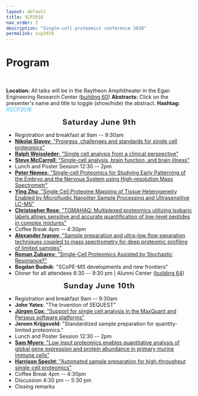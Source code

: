 ```yaml
---
layout: default
title: SCP2018
nav_order: 2
description: "Single-cell proteomics conference 2018"
permalink: scp2018
---
```


# Program 


&nbsp;


<script language="javascript" type="text/javascript" src="https://web.northeastern.edu/slavovlab/bin/toggle.js"></script>
<strong>Location:</strong> All talks will be in the Raytheon Amphitheater in the Egan Engineering Research Center (<a href="https://www.northeastern.edu/campusmap/printable/campusmap15.pdf">building 60</a>)
<strong>Abstracts:</strong> Click on the presenter's name and title to toggle (show/hide) the abstract.
<strong>Hashtag:</strong> <font color="#33BBFF">#SCP2018</font>
<div style="font-size: 20px; letter-spacing: 1.2px; text-align: center;"><strong>Saturday June 9th</strong></div>
<ul>
 	<li>Registration and breakfast at 9am -- 9:30am</li>
 	<li><a href="javascript:toggle('Slavov')"><strong>Nikolai Slavov</strong>: "Progress, challenges and standards for single cell proteomics"</a>
<div id="Slavov" style="display:none">

<strong>Data website</strong>: <a href="https://www.youtube.com/watch?v=tmL4i5SyE2s">Video recording</a>
<strong>Talk</strong>: <a href="https://web.northeastern.edu/slavovlab/mPOP/">https://web.northeastern.edu/slavovlab/mPOP/</a>

</div></li>
 	<li><a href="javascript:toggle('Weissleder')"><strong>Ralph Weissleder</strong>: "Single cell analysis from a clinical perspective"</a>
<div id="Weissleder" style="display:none">
<strong>R. Weissleder</strong>
Serial tissue sampling and analysis has become essential in guiding modern targeted and personalized cancer treatments. An alternative to image guided core biopsies are fine needle aspirates (FNA) that yield scant cells rather than tissues but are much better tolerated and have lower complication rates. The efficient pathway analysis of such cells in the clinic has been difficult, time consuming and costly. In this presentation, I will address three clinical questions: How can we determine if a patient benefits from a given therapy ? How does human biology work at the systems level ? How can we detect cancer much earlier when it is curable ? I will showcase some single cell analytical technologies that have been developed in our lab and then discuss future opportunities for proteomics for specific applications. It is hoped that some of these future approaches will allow robust analysis of single cells in routine clinical settings, improve diagnosis and yield a deeper understanding of human biology.</div></li>
 	<li><a href="javascript:toggle('McCarroll')"><strong>Steve McCarroll</strong>: "Single-cell analysis, brain function, and brain illness"</a>
<div id="McCarroll" style="display:none">
<strong>S. McCarroll</strong>
Abstract</div></li>
 	<li>Lunch and Poster Session 12:30 -- 2pm</li>
 	<li><a href="javascript:toggle('Nemes')"><strong>Peter Nemes</strong>: "Single-cell Proteomics for Studying Early Patterning of the Embryo and the Nervous System using High-resolution Mass Spectrometr"</a>
<div id="Nemes" style="display:none">
<strong>Peter Nemes, Sam B. Choi, Camille Lombard-Banek, Pablo Munoz-LLancao, M. Chiara Manzini, and Sally A. Moody</strong>
Quantitative proteomics at the single-cell level promises to deepen our understanding of cell-specific gene expression during key developmental events, such as patterning of the embryo and formation of the central nervous system. Although powerful, traditional mass spectrometry approaches average across large numbers of cells, thereby masking potentially important cell-to-cell differences. This talk discusses recent technological developments from our laboratory to quantify proteomic changes with single-cell sensitivity. Briefly, our technology integrates microsampling to collect the content of limited populations of cells or single identified cells, microscale sample preparation to extract and digest proteins from the collected specimen, and ultrasensitive capillary electrophoresis (CE) nanoelectrospray ionization (nanoESI) high-resolution mass spectrometry (HRMS) to identify and quantify proteins with an ~700–260 zmol detection sensitivity via a bottom-up workflow. To test applicability of the approach toward single-neuron proteomics, we analyzed ~1 ng protein digest from cultured neurons from the mouse. A total of ~737 proteins were identified from three fractions of protein digests following reversed-phase fractionation, demonstrating sufficient sensitivity to measure protein digests that are estimated to be contained by &lt;5 neurons. In another example, we used microprobe CE-nanoESI-HRMS to detect proteins from ~1 ng, or &lt;0.01‒0.1% portion of identified single cells in the South African clawed frog (Xenopus laevis). Quantitative analysis of ~450 protein groups revealed complex molecular changes as the dorsal-animal cell of the 16-cell embryo gave rise to the neural-tissue fated cell clone over four consecutive rounds of cell divisions. Multivariate and statistical analysis of the data found cell-type dependent protein expression with detectable cell heterogeneity within the same cell type. These single-cell proteomics data complement single-cell transcriptomics, raising a potential to better understand cell molecular processes during early development.</div></li>
 	<li><a href="javascript:toggle('Zhu')"><strong>Ying Zhu</strong>: "Single Cell Proteome Mapping of Tissue Heterogeneity Enabled by Microfluidic Nanoliter Sample Processing and Ultrasensitive LC-MS"</a>
<div id="Zhu" style="display:none">
<strong>Ying Zhu, Geremy Clair, Paul Piehowski, Rui Zhao, Ronald Moore, Yufeng Shen, Anil Shukla, Wei-Jun Qian, Charles K. Ansong, Richard Smith, Ryan Kelly</strong>
Human tissues contain a variety of cell types and subtypes with distinct functions, and understanding heterogeneity at the single cell level is of great interest for biomedical research. Although MS-based proteomic analyses are capable of quantifying thousands of proteins, the extension to single cell studies has been largely ineffective. However, this is not due to the sensitivity of current LC-MS systems, rather is the result of inefficient single cell isolation and large sample losses during sample preparation procedures.
To address these challenges, we have developed NanoPOTS (Nanodroplet Processing in One-pot for Trace Samples), in which a robotic platform dispenses cells and reagents into photolithographically patterned nanowell reaction vessels with subnanoliter precision. Sample preparation utilizes a novel workflow that eliminates the need for multiple reaction vessels and cleanup steps to process cellular tissue into purified tryptic peptides. Compared to the typical tens-of-microliter volumes for proteomic sample preparation, the ~200 nL nanowells minimize sample losses to surfaces and maintain elevated sample concentrations for efficient digestion. Single mammalian cells can be isolated into nanowells by fluorescence-activated cell sorting (FACS) or laser capture dissection (LCM). The processed samples were analyzed with low flow nanoLC (30-µm i.d.) and Orbitrap Fusion Lumos MS. Label free quantification based on MaxQuant and Persues was used to comparative quantification of protein expression in single cells.
To date, we have identified &gt;3,000 protein groups from just 10 cells, which is a level of proteome coverage not previously achieved from fewer than thousands of cells. We are able to identify and quantify hundreds of proteins in single HeLa cells. The nanoPOTS was used to quantify protein in single antibody-labeled epithelial and fibroblast cells from the human lung tissue. Unsupervised principal component analysis of the LFQ intensity data indicated the two cell types were well clustered without overlap. Statistical analysis revealed a panel of proteins that were enriched for each cell type, which could serve as protein signatures.</div></li>
 	<li><a href="javascript:toggle('Rose')"><strong>Christopher Rose</strong>: "TOMAHAQ: Multiplexed proteomics utilizing isobaric labels allows sensitive and accurate quantification of low-level peptides in complex mixtures"</a>
<div id="Rose" style="display:none">
<strong>Christopher M. Rose, Devin K. Schweppe, Brian K. Erickson, Steven P. Gygi, Donald S. Kirkpatrick</strong>
Multiplexing utilizing isobaric labels offers many advantages for quantifying low-level samples including the summation of intact peptide signal from multiple samples and the ability to quantify peptides from a single MSn event. A recent proof-of-principal study demonstrated the feasibility of utilizing isobaric labeling for the analysis of single cells, but it is clear that challenges still remain. We have developed TOMAHAQ, a targeted mass spectrometry method that combines sample and peptide multiplexing to enable accurate quantification of low-level peptides within a complex mixture. Briefly, synthetic standard peptides are chemically labeled with a structurally identical but isotopically unique tag (e.g., TMT0 or TMT-SH) and mixed with up to 11 samples multiplexed with TMT. The standard peptides are monitored and used to trigger targeted MS2 and MS3 analysis of the multiplexed targeted peptides with injection times up to 2500 msec, increasing sensitivity while maintaining accuracy. To facilitate TOMAHAQ analysis we have created a companion program, TomahaqCompanion, which enables creation of TOMAHAQ methods as well as analysis of TOMAHAQ data. Our current efforts revolve around implementing TOMAHAQ within an API program capable of controlling Orbitrap Fusion Lumos mass spectrometers. This implementation will increase the number of peptides that can be analyzed past the current limit of ~100 peptides and present an intriguing companion for future single-cell proteomics methods.</div></li>
 	<li>Coffee Break 4pm -- 4:30pm</li>
 	<li><a href="javascript:toggle('Ivanov')"><strong>Alexander Ivanov</strong>: "Sample preparation and ultra-low flow separation techniques coupled to mass spectrometry for deep proteomic profiling of limited samples"</a>
<div id="Ivanov" style="display:none">
<strong>Alexander Ivanov</strong>
To enable deep characterization of biological samples, we have developed ultra-low flow separation-based approaches: (a) ultra-narrow bore polymeric porous layer open tubular (PLOT) and monolithic column-based nLC-MS for bottom-up proteomic profiling applications and (b) capillary zone electrophoresis (CZE)-based techniques for high separation efficiency and ultrasensitive MS response in middle-down, top-down, and native MS. To enable ultra-high sensitivity bottom-up profiling, we combined the above miniaturized separation approaches with immunoaffinity enrichment of target cells using magnetic beads followed by high specificity microfluidic magnetophoretic isolation of rare cells from whole blood and focused acoustics-assisted sample preparation. The resulting zeptomole detection sensitivity enabled identification of ~4,000 proteins with an injection of the equivalent of only 100–200 cells per analysis. Additionally, to overcome the MS sampling bias towards high abundance ion species that leads to redundant precursor sampling, we developed algorithms for advanced precursor ion selection and MS data acquisition to increase peptide identifications and dynamic range in DDA discovery experiments. Ultra-low flow separation combined with advanced MS data acquisition and data analysis enables unprecedented sensitivity and deep characterization of limited samples. Full integration of all steps of the analysis and sample processing is essential for overcoming the multifaceted problems of limited sample amounts.</div></li>
 	<li><a href="javascript:toggle('Zubarev')"><strong>Roman Zubarev</strong>: "Single-Cell Proteomics Assisted by Stochastic Resonance?"</a>
<div id="Zubarev" style="display:none">
<strong>Roman A. Zubarev and Akos Vegvari</strong>
Single-cell proteomics (SCP) has been introduced little more than a year ago, and the technique is still in its infancy. While the empirical data support the notion that SCP results are based in reality, the question remains why the technique works at all, given the universally acknowledged sensitivity gap of some two orders of magnitude. The “carrier proteome” idea is a powerful innovation, and it perhaps increases the sensitivity by an order of magnitude.  Where does the second order of magnitude of the sensitivity increase come from?
Analyzing our SCP data manually, we found that one of the frequent SCP “artifacts” is the abnormally high signal from single cells compared to the carrier proteome. If the latter contains 200 cells, we should see a 200:1 ratio, but instead frequently detect a 20:1 ratio or similar. There seems to be a persistent order-of-magnitude signal enhancement.
A likely explanation for this anomalous signal amplification is the phenomenon known as stochastic resonance (SR), which has been a popular research topic in physics and signal processing in late 1980s and early 1990s. In proper conditions, SR can provide a weak signal enhancement by 10-30 times. Background ions, carry-overs and electronic noise could serve as the fluctuations that bring the weak single cell signal above the detection threshold. The price one pays for the SR-assisted signal enhancement is the sporadicity of detection and the loss of signal linearity.
We are currently testing the SR hypothesis, and the preliminary results of these tests will be reported.</div></li>
 	<li><strong>Bogdan Budnik</strong>: "SCoPE-MS developments and new frontiers"</li>
 	<li>Dinner for all attendees 6:30 -- 9:30 pm | Alumni Center (<a href="https://www.northeastern.edu/campusmap/printable/campusmap15.pdf">building 64</a>)</li>
</ul>
<div style="font-size: 20px; letter-spacing: 1.2px; text-align: center;"><strong>Sunday June 10th</strong></div>
<ul>
 	<li>Registration and breakfast 9am -- 9:30am</li>
 	<li><strong>John Yates</strong>: "The Invention of SEQUEST"</li>
 	<li><strong><a href="javascript:toggle('Juergen')">Jürgen Cox</a></strong><a href="javascript:toggle('Juergen')">: "Support for single cell analysis in the MaxQuant and Perseus software platforms"</a>
<div id="Juergen" style="display:none">
<strong>Jürgen Cox</strong>
MaxQuant is a popular software platform for the analysis of shotgun proteomics data. Recently, it has been demonstrated that mass spectrometry-based single cell proteomics is feasible and will hopefully become a scalable technology in the future. We are planning to extend the MaxQuant and Perseus platforms in order to support single cell studies. Since the biggest challenge for single cell proteomics is to provide sufficient sensitivity, we offer new functionalities in MaxQuant to address this problem. These include improved TMT quantification making use of reporter ions in unidentified MS/MS spectra and a new version of the Andromeda search engine which utilizes MS/MS fragment intensity prediction to increase the number of identified spectra. New plugins are developed for the Perseus platform in order to enable the downstream analysis of single cell data, both for proteomics and transcriptomics.</div></li>
 	<li><strong>Jeroen Krijgsveld</strong>: "Standardized sample preparation for quantity-limited proteomics."</li>
 	<li>Lunch and Poster Session 12:30 -- 2pm</li>
 	<li><a href="javascript:toggle('Myers')"><strong>Sam Myers</strong>: "Low input proteomics enables quantitative analysis of global gene expression and protein abundance in primary murine immune cells"</a>
<div id="Myers" style="display:none">
<strong>S. Myers, A. Rhoads, R. Peckner, A Haber, L. Schweitzer, K. Krug,  DR Mani, K Clauser, O Rozenblatt-Rosen, N Hacohen, A Regev and S. Carr</strong>
To better understand cellular circuitry, genome-wide measurements of mRNA and protein abundance must be made over multiple cell types, time points, or perturbations. Mass spectrometry-based quantitative proteomics is a well-suited and widely used analytical tool for studying global protein abundances. Most of the typical proteomic workflows are often limited by the amount of sample input that is required for deep and quantitative proteome profiling. To address this, we developed low input proteomics that enables quantitative proteome profiling from roughly 2 micrograms of protein input per experimental condition. Utilizing a combination of facile cell collection, solid-state isobaric labeling and multiplexing of peptides, and small-scale fractionation, we profiled the proteomes of 12 freshly isolated, primary murine immune cell types. Analyzing roughly 150,000 cells per cell type, we quantified over 7,000 proteins across 12 key populations of the Immunological Genome Consortium (Immgen). We show that low input proteomics is precise, and the data generated accurately reflects many aspects of known immunology, while expanding the list of cell-type specific proteins across the cell types profiled. We find evidence for cell-type specific, post-transcriptional regulation of immune synapse receptor signaling gene-products, as well as evidence for these regulatory mechanisms on a global scale. The low input proteomics methods we developed are broadly applicable to any cell or sample types, and should enable proteome profiling in systems previously unattainable.</div></li>
 	<li><a href="javascript:toggle('Specht')"><strong>Harrison Specht</strong>: "Automated sample preparation for high-throughput single-cell proteomics"</a>
<div id="Specht" style="display:none">
<strong>H. Specht, G. Harmange, D. Perlman, E. Emmott, Z. Niziolek, B. Budnik, N. Slavov</strong>
A major limitation to applying quantitative mass spectrometry-based proteomics to small samples, such as single cells, are the losses during sample cleanup. To relieve this limitation, we developed a Minimal ProteOmic sample Preparation (mPOP) method for culture-grown mammalian cells. mPOP obviates cleanup, and thus eliminates cleanup-related losses while simplifying and expediting sample preparation. Bulk SILAC samples processed by mPOP or by conventional urea-based methods indicated that mPOP results in complete cell lysis and accurate relative quantification. Combining mPOP with cell-sorting and liquid handling of U-937, HEK293 and Jurkat cells, we can prepare hundreds of Single Cell ProtEomics by Mass Spectrometry (SCoPE-MS) samples per day and can process 12 such samples, equivalent to 96 single cells, per day per instrument. Using this approach, we quantify thousands of proteins across 96 single cells. Likewise, mPOP enables protein measurements in 10, 20, and 100 cell samples with unprecedented breadth and throughput.</div></li>
 	<li>Coffee Break 4pm -- 4:30pm</li>
 	<li>Discussion 4:30 pm -- 5:30 pm</li>
 	<li>Closing remarks</li>
</ul>
<!--
<h2>Speakers</h2>
<ul>
 	<li>Jürgen Cox, Max Planck Institute</li>
 	<li>Alexander Ivanov, Northeastern University</li>
 	<li>Tania Konry, Northeastern University</li>
 	<li>Steve McCarroll, Harvard Medical School (HMS)</li>
 	<li>Peter Nemes, University of Maryland</li>
 	<li>Ralph Weissleder, Harvard Medical School (HMS) and Massachusetts General Hospital (MGH)</li>
 	<li>John Yates, Scripps Research Institute</li>
 	<li>Roman Zubarev, Karolinska Institutet</li>
</ul>
-->
<!--
<h2>Program</h2>
-->
<!--
 	<li>Barry Karger, Northeastern University</li>
-->

<!--
<h2>Dinner</h2>
<strong><a href="http://topofthehub.net/" target="_blank" rel="noopener noreferrer">Top of the Hub</a></strong>

[gallery ids="339,340,341" type="slideshow"]
-->
&nbsp;